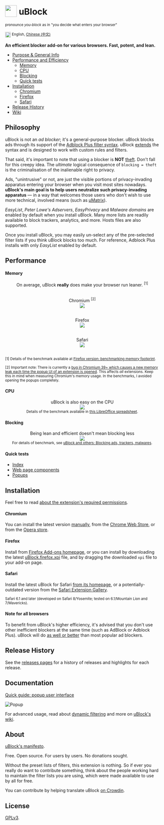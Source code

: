 # <sub><img src="https://raw.githubusercontent.com/gorhill/uBlock/master/doc/img/icon38@2x.png" height="38" width="38"></sub> uBlock&nbsp;<sup>[<img src="https://travis-ci.org/gorhill/uBlock.svg?branch=master" height="12">](https://travis-ci.org/gorhill/uBlock)</sup>

<sup>pronounce _you-block_ as in "you decide what enters your browser"</sup>

<img src="https://raw.githubusercontent.com/gorhill/uBlock/master/doc/img/languageicon-36.png" width="18" height="18"></sub>&nbsp;<sup>English, [Chinese (中文)](https://github.com/fang5566/uBlock#-%C2%B5block)</sup>

**An efficient blocker add-on for various browsers. Fast, potent, and lean.**

* [Purpose & General Info](#philosophy)
* [Performance and Efficiency](#performance)
  * [Memory](#memory)
  * [CPU](#cpu)
  * [Blocking](#blocking)
  * [Quick tests](#quick-tests)
* [Installation](#installation)
  * [Chromium](#chromium)
  * [Firefox](#firefox)
  * [Safari](#safari)
* [Release History](#release-history)
* [Wiki](https://github.com/gorhill/uBlock/wiki)

## Philosophy

uBlock is not an *ad blocker*; it's a general-purpose blocker. uBlock blocks ads through its support of the [Adblock Plus filter syntax](https://adblockplus.org/en/filters). uBlock [extends](https://github.com/gorhill/uBlock/wiki/Filter-syntax-extensions) the syntax and is designed to work with custom rules and filters.

That said, it's important to note that using a blocker is **NOT** [theft](https://twitter.com/LeaVerou/status/518154828166725632). Don't fall for this creepy idea. The _ultimate_ logical consequence of `blocking = theft` is the criminalisation of the inalienable right to privacy.

Ads, "unintrusive" or not, are just the visible portions of privacy-invading apparatus entering your browser when you visit most sites nowadays. **uBlock's main goal is to help users neutralize such privacy-invading apparatus** — in a way that welcomes those users who don't wish to use more technical, involved means (such as [µMatrix](https://github.com/gorhill/uMatrix)).

_EasyList_, _Peter Lowe's Adservers_, _EasyPrivacy_ and _Malware domains_ are enabled by default when you install uBlock. Many more lists are readily available to block trackers, analytics, and more. Hosts files are also supported.

Once you install uBlock, you may easily un-select any of the pre-selected filter lists if you think uBlock blocks too much. For reference, Adblock Plus installs with only _EasyList_ enabled by default.

## Performance

#### Memory

<div align="center">
On average, uBlock <b>really</b> does make your browser run leaner. <sup>[1]</sup><br><br>

Chromium <sup>[2]</sup><br>
<img src="https://raw.githubusercontent.com/gorhill/uBlock/master/doc/benchmarks/mem-usage-overall-chart-20141224.png" /><br><br>

Firefox<br>
<img src="https://raw.githubusercontent.com/gorhill/uBlock/master/doc/benchmarks/mem-usage-overall-chart-20150205.png" /><br><br>

Safari<br>
<img src="https://raw.githubusercontent.com/gorhill/uBlock/master/doc/benchmarks/mem-usage-overall-chart-safari-20150205.png" /><br><br>

</div>

<sup>[1] Details of the benchmark available at <a href="https://github.com/gorhill/uBlock/wiki/Firefox-version:-benchmarking-memory-footprint">Firefox version: benchmarking memory footprint</a>.</sup><br>

<sup>[2] Important note: There is currently a [bug in Chromium 39+ which causes a new memory leak each time the popup UI of an extension is opened](https://code.google.com/p/chromium/issues/detail?id=441500). This affects <i>all</i> extensions. Keep this in mind when measuring Chromium's memory usage. In the benchmarks, I avoided opening the popups completely.</sup><br>

#### CPU

<p align="center">
uBlock is also easy on the CPU<br>
<img src="https://raw.githubusercontent.com/gorhill/uBlock/master/doc/benchmarks/cpu-usage-overall-chart-20141226.png" /><br>
<sup>Details of the benchmark available in <a href="https://github.com/gorhill/uBlock/blob/master/doc/benchmarks/cpu-usage-overall-20141226.ods">this LibreOffice spreadsheet</a>.</sup>
</p>

#### Blocking

<p align="center">
Being lean and efficient doesn't mean blocking less<br>
<img src="https://raw.githubusercontent.com/gorhill/uBlock/master/doc/benchmarks/privex-201502-16.png" /><br>
<sup>For details of benchmark, see 
<a href="https://github.com/gorhill/uBlock/wiki/%C2%B5Block-and-others:-Blocking-ads,-trackers,-malwares">uBlock and others: Blocking ads, trackers, malwares</a>.
</p>

#### Quick tests

- [Index](http://raymondhill.net/ublock/tests.html)
- [Web page components](http://raymondhill.net/ublock/tiles1.html)
- [Popups](http://raymondhill.net/ublock/popup.html)

## Installation

Feel free to read [about the extension's required permissions](https://github.com/gorhill/uBlock/wiki/About-the-required-permissions).

#### Chromium

You can install the latest version [manually](https://github.com/gorhill/uBlock/tree/master/dist#install), from the [Chrome Web Store](https://chrome.google.com/webstore/detail/cjpalhdlnbpafiamejdnhcphjbkeiagm), or from the [Opera store](https://addons.opera.com/en-gb/extensions/details/ublock/).

#### Firefox

Install from [Firefox Add-ons homepage](https://addons.mozilla.org/en-US/firefox/addon/ublock/), or you can install by downloading the latest [uBlock.firefox.xpi](https://github.com/gorhill/uBlock/releases) file, and by dragging the downloaded `xpi` file to your add-on page.

#### Safari

Install the latest uBlock for Safari [from its homepage](https://chrismatic.io/ublock/), or a potentially-outdated version from the [Safari Extension Gallery](https://extensions.apple.com/details/?id=net.gorhill.uBlock-96G4BAKDQ9).

<sup>Safari 6.1 and later (developed on Safari 8/Yosemite; tested on 6.1/Mountain Lion and 7/Mavericks).</sup>

#### Note for all browsers

To benefit from uBlock's higher efficiency, it's advised that you don't use other inefficient blockers at the same time (such as AdBlock or Adblock Plus). uBlock will do [as well or better](#blocking) than most popular ad blockers.

## Release History

See the [releases pages](https://github.com/gorhill/uBlock/releases) for a history of releases and highlights for each release.

## Documentation

[Quick guide: popup user interface](https://github.com/gorhill/uBlock/wiki/Quick-guide:-popup-user-interface)

![Popup](https://raw.githubusercontent.com/gorhill/uBlock/master/doc/img/popup-1.png)

For advanced usage, read about [dynamic filtering](https://github.com/gorhill/uBlock/wiki/Dynamic-filtering:-quick-guide) and more on [uBlock's wiki](https://github.com/gorhill/uBlock/wiki).

## About

[uBlock's manifesto](MANIFESTO.md).

Free. Open source. For users by users. No donations sought.

Without the preset lists of filters, this extension is nothing. So if ever you
really do want to contribute something, think about the people working hard
to maintain the filter lists you are using, which were made available to use by
all for free.

You can contribute by helping translate uBlock [on Crowdin](https://crowdin.net/project/ublock).

## License

[GPLv3](https://github.com/gorhill/uBlock/blob/master/LICENSE.txt).
